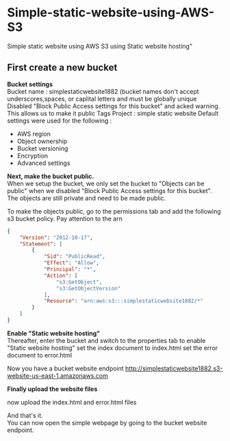 # Simple-static-website-using-AWS-S3
Simple static website using AWS S3 using Static website hosting"


## First create a new bucket
**Bucket settings**  
Bucket name : simplestaticwebsite1882 (bucket names don't accept underscores,spaces, or caplital letters and must be globally unique
Disabled "Block Public Access settings for this bucket" and acked warning. This allows us to make it public
Tags
Project : simple static website
Default settings were used for the following :
- AWS region
- Object ownership
- Bucket versioning
- Encryption
- Advanced settings

**Next, make the bucket public.**  
When we setup the bucket, we only set the bucket to "Objects can be public" when we disabled "Block Public Access settings for this bucket". The objects are still private and need to be made public.

To make the objects public, go to the permissions tab and add the following s3 bucket policy. Pay attention to the arn

```json
{
    "Version": "2012-10-17",
    "Statement": [
        {
            "Sid": "PublicRead",
            "Effect": "Allow",
            "Principal": "*",
            "Action": [
                "s3:GetObject",
                "s3:GetObjectVersion"
            ],
            "Resource": "arn:aws:s3:::simplestaticwebsite1882/*"
        }
    ]
}
```

**Enable "Static website hosting"**  
Thereafter, enter the bucket and switch to the properties tab to enable "Static website hosting"
set the index document to index.html
set the error document to error.html

Now you have a bucket website endpoint
http://simplestaticwebsite1882.s3-website-us-east-1.amazonaws.com


**Finally upload the website files**  

now upload the index.html and error.html files


And that's it.  
You can now open the simple webpage by going to the bucket website endpoint.

